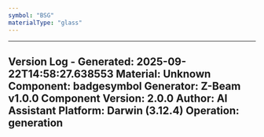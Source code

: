 ```yaml
---
symbol: "BSG"
materialType: "glass"
---
```


---
Version Log - Generated: 2025-09-22T14:58:27.638553
Material: Unknown
Component: badgesymbol
Generator: Z-Beam v1.0.0
Component Version: 2.0.0
Author: AI Assistant
Platform: Darwin (3.12.4)
Operation: generation
---